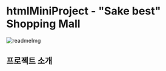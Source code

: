 # htmlMiniProject - "Sake best" Shopping Mall
![readmeImg](https://github.com/softwarej1/html_mini_project_shpping_mall/assets/105643491/756935d3-6acf-4888-9bf2-142f3be5be1a)
## 프로젝트 소개
